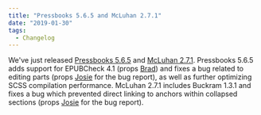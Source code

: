 ```yaml
---
title: "Pressbooks 5.6.5 and McLuhan 2.7.1"
date: "2019-01-30"
tags: 
  - Changelog
---
```


We've just released [Pressbooks 5.6.5](https://github.com/pressbooks/pressbooks/releases/tag/5.6.5) and [McLuhan 2.7.1](https://github.com/pressbooks/pressbooks-book/releases/tag/2.7.1). Pressbooks 5.6.5 adds support for EPUBCheck 4.1 (props [Brad](https://github.com/bdolor)) and fixes a bug related to editing parts (props [Josie](https://github.com/josieg) for the bug report), as well as further optimizing SCSS compilation performance. McLuhan 2.7.1 includes Buckram 1.3.1 and fixes a bug which prevented direct linking to anchors within collapsed sections (props [Josie](https://github.com/josieg) for the bug report).
